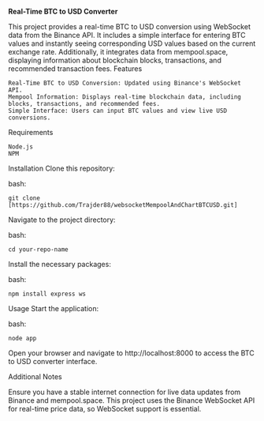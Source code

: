 **Real-Time BTC to USD Converter**

This project provides a real-time BTC to USD conversion using WebSocket data from the Binance API. It includes a simple interface for entering BTC values and instantly seeing corresponding USD values based on the current exchange rate. Additionally, it integrates data from mempool.space, displaying information about blockchain blocks, transactions, and recommended transaction fees.
Features

    Real-Time BTC to USD Conversion: Updated using Binance's WebSocket API.
    Mempool Information: Displays real-time blockchain data, including blocks, transactions, and recommended fees.
    Simple Interface: Users can input BTC values and view live USD conversions.

Requirements

    Node.js
    NPM

Installation
Clone this repository:

bash: 

    git clone [https://github.com/Trajder88/websocketMempoolAndChartBTCUSD.git]

Navigate to the project directory:

bash: 

    cd your-repo-name

Install the necessary packages:

bash: 

    npm install express ws

Usage
Start the application:

bash: 

    node app

Open your browser and navigate to http://localhost:8000 to access the BTC to USD converter interface.

Additional Notes

Ensure you have a stable internet connection for live data updates from Binance and mempool.space.
This project uses the Binance WebSocket API for real-time price data, so WebSocket support is essential.
